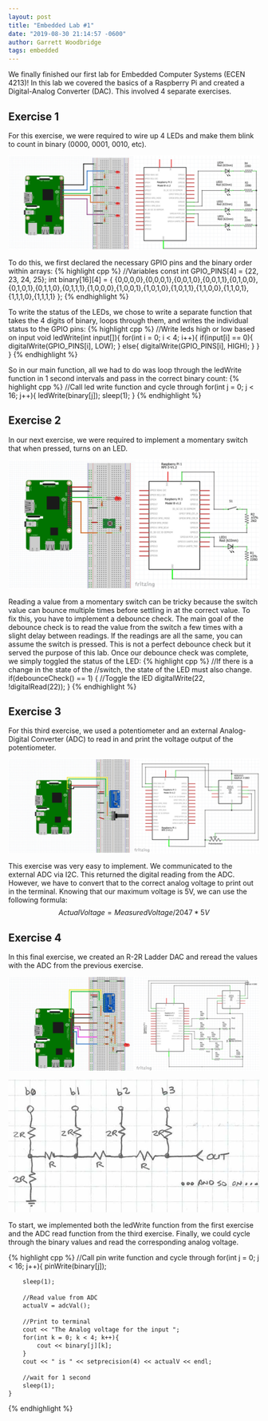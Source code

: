 ```yaml
---
layout: post
title: "Embedded Lab #1"
date: "2019-08-30 21:14:57 -0600"
author: Garrett Woodbridge
tags: embedded
---
```

We finally finished our first lab for Embedded Computer Systems (ECEN 4213)! In this lab we covered the basics of a Raspberry Pi and created a Digital-Analog Converter (DAC). This involved 4 separate exercises.

## Exercise 1
For this exercise, we were required to wire up 4 LEDs and make them blink to count in binary (0000, 0001, 0010, etc).

![Raspberry Pi Wiring Diagram](/assets/img/2019/08/8-30-2019_Embedded-Exercise-1.jpg)

To do this, we first declared the necessary GPIO pins and the binary order within arrays:
{% highlight cpp %}
//Variables
const int GPIO_PINS[4] = {22, 23, 24, 25};
int binary[16][4] = { {0,0,0,0},{0,0,0,1},{0,0,1,0},{0,0,1,1},{0,1,0,0},{0,1,0,1},{0,1,1,0},{0,1,1,1},{1,0,0,0},{1,0,0,1},{1,0,1,0},{1,0,1,1},{1,1,0,0},{1,1,0,1},{1,1,1,0},{1,1,1,1} };
{% endhighlight %}

To write the status of the LEDs, we chose to write a separate function that takes the 4 digits of binary, loops through them, and writes the individual status to the GPIO pins:
{% highlight cpp %}
//Write leds high or low based on input
void ledWrite(int input[]){
	for(int i = 0; i < 4; i++){
		if(input[i] == 0){
			digitalWrite(GPIO_PINS[i], LOW);
		}
		else{
			digitalWrite(GPIO_PINS[i], HIGH);
		}
	}
}
{% endhighlight %}

So in our main function, all we had to do was loop through the ledWrite function in 1 second intervals and pass in the correct binary count:
{% highlight cpp %}
//Call led write function and cycle through
for(int j = 0; j < 16; j++){
	ledWrite(binary[j]);
	sleep(1);
}
{% endhighlight %}

## Exercise 2
In our next exercise, we were required to implement a momentary switch that when pressed, turns on an LED.

![Raspberry Pi Wiring Diagram Exercise 2](/assets/img/2019/08/8-30-2019_Embedded-Exercise-2.jpg)

Reading a value from a momentary switch can be tricky because the switch value can bounce multiple times before settling in at the correct value. To fix this, you have to implement a debounce check. The main goal of the debounce check is to read the value from the switch a few times with a slight delay between readings. If the readings are all the same, you can assume the switch is pressed. This is not a perfect debounce check but it served the purpose of this lab. Once our debounce check was complete, we simply toggled the status of the LED:
{% highlight cpp %}
//If there is a change in the state of the
//switch, the state of the LED must also change.
if(debounceCheck() == 1)
{
	//Toggle the lED
	digitalWrite(22, !digitalRead(22));
}
{% endhighlight %}

## Exercise 3
For this third exercise, we used a potentiometer and an external Analog-Digital Converter (ADC) to read in and print the voltage output of the potentiometer.

![Raspberry Pi Wiring Diagram Exercise 3](/assets/img/2019/08/8-30-2019_Embedded-Exercise-3.jpg)

This exercise was very easy to implement. We communicated to the external ADC via I2C. This returned the digital reading from the ADC. However, we have to convert that to the correct analog voltage to print out in the terminal. Knowing that our maximum voltage is 5V, we can use the following formula:
$$Actual Voltage = Measured Voltage / 2047 * 5V$$

## Exercise 4
In this final exercise, we created an R-2R Ladder DAC and reread the values with the ADC from the previous exercise.

![Raspberry Pi Wiring Diagram Exercise 4](/assets/img/2019/08/8-30-2019_Embedded-Exercise-4.jpg)

![R2R Ladder DAC](/assets/img/2019/08/r2r-dac.jpg)

To start, we implemented both the ledWrite function from the first exercise and the ADC read function from the third exercise. Finally, we could cycle through the binary values and read the corresponding analog voltage.

{% highlight cpp %}
//Call pin write function and cycle through
	for(int j = 0; j < 16; j++){
		pinWrite(binary[j]);

		sleep(1);

		//Read value from ADC
		actualV = adcVal();

		//Print to terminal
		cout << "The Analog voltage for the input ";
		for(int k = 0; k < 4; k++){
			cout << binary[j][k];
		}
		cout << " is " << setprecision(4) << actualV << endl;

		//wait for 1 second
		sleep(1);
	}
{% endhighlight %}
